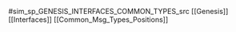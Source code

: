 #sim_sp_GENESIS_INTERFACES_COMMON_TYPES_src
[[Genesis]]
[[Interfaces]]
[[Common_Msg_Types_Positions]]
